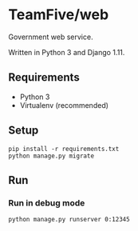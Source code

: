 # TeamFive/web

Government web service.

Written in Python 3 and Django 1.11.


## Requirements

- Python 3
- Virtualenv (recommended)


## Setup

    pip install -r requirements.txt
    python manage.py migrate


## Run

### Run in debug mode

    python manage.py runserver 0:12345

